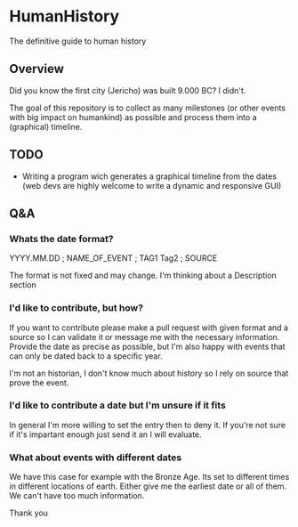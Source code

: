 # HumanHistory
The definitive guide to human history

## Overview
Did you know the first city (Jericho) was built 9.000 BC? I didn't.

The goal of this repository is to collect as many milestones (or other events with big impact on humankind) as possible and process them into a  (graphical) timeline.

## TODO
- Writing a program wich generates a graphical timeline from the dates (web devs are highly welcome to write a dynamic and responsive GUI)

## Q&A

### Whats the date format?
YYYY.MM.DD ; NAME_OF_EVENT ; TAG1 Tag2 ; SOURCE

The format is not fixed and may change. I'm thinking about a Description section

### I'd like to contribute, but how?
If you want to contribute please make a pull request with given format and a source so I can validate it or message me with the necessary information. Provide the date as precise as possible, but I'm also happy with events that can only be dated back to a specific year.

I'm not an historian, I don't know much about history so I rely on source that prove the event.

### I'd like to contribute a date but I'm unsure if it fits
In general I'm more willing to set the entry then to deny it. If you're not sure if it's impartant enough just send it an I will evaluate.


### What about events with different dates
We have this case for example with the Bronze Age. Its set to different times in different locations of earth. Either give me the earliest date or all of them. We can't have too much information.

Thank you
